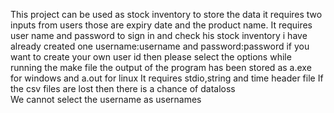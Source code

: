 This project can be used as stock inventory to store the data it requires two inputs from users those are expiry date and the product name.
It requires user name and password to sign in and check his stock inventory i have already created one username:username and password:password if you want to create your own user id then please select the options while running the make file the output of the program has been stored as a.exe for windows and a.out for linux
It requires stdio,string and time header file 
If the csv files are lost then there is a  chance of dataloss  
We cannot select the username as usernames
